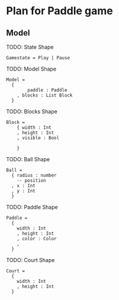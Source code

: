 # Plan for Paddle game

## Model

TODO: State Shape

```
Gamestate = Play | Pause
```

TODO: Model Shape

```
Model =
  {
		paddle : Paddle
	, blocks : List Block
  }
```

TODO: Blocks Shape

```
Block =
	{ width : Int
	, height : Int
	, visible : Bool  

	}
```

TODO: Ball Shape
```
Ball =
  { radius : number
    -- position
  , x : Int
  , y : Int
  }
```

TODO: Paddle Shape

```
Paddle =
  {
    width : Int
    , height : Int
    , color : Color
    ,
  }
```

TODO: Court Shape

```
Court =
  {
    width : Int
    , height : Int
  }
